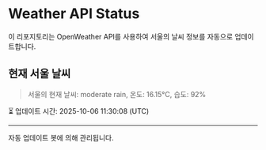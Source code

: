 
# Weather API Status

이 리포지토리는 OpenWeather API를 사용하여 서울의 날씨 정보를 자동으로 업데이트합니다.

## 현재 서울 날씨
> 서울의 현재 날씨: moderate rain, 온도: 16.15°C, 습도: 92%

⏳ 업데이트 시간: 2025-10-06 11:30:08 (UTC)

---
자동 업데이트 봇에 의해 관리됩니다.

